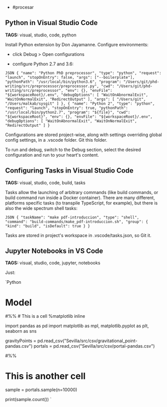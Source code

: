 - #procesar

Python in Visual Studio Code
---
__TAGS:__ visual, studio, code, python

Install Python extension by Don Jayamanne. Configure environments:

- click Debug > Open configurations

- configure Python 2.7 and 3.6:

`JSON
{
	"name": "Python PhD preprocessor",
	"type": "python",
	"request": "launch",
	"stopOnEntry": false,
	"args": ["--boilerplate"],
	"pythonPath": "/usr/local/bin/python3.6",
	"program": "/Users/git/phd-writing/src/preprocessor/preprocessor.py",
	"cwd": "/Users/git/phd-writing/src/preprocessor",
	"env": {},
	"envFile": "${workspaceRoot}/.env",
	"debugOptions": [
		"WaitOnAbnormalExit",
		"WaitOnNormalExit",
		"RedirectOutput"
	],
	"args": [ "/Users/git", "/Users/malkab/sysgit" ]
},
{
	"name": "Python 2",
	"type": "python",
	"request": "launch",
	"stopOnEntry": true,
	"pythonPath": "/usr/local/bin/python2.7",
	"program": "${file}",
	"cwd": "${workspaceRoot}",
	"env": {},
	"envFile": "${workspaceRoot}/.env",
	"debugOptions": [
		"WaitOnAbnormalExit",
		"WaitOnNormalExit",
		"RedirectOutput"
	]
}
`

Configurations are stored project-wise, along with settings overriding global config settings, in a .vscode folder. Git this folder.

To run and debug, switch to the Debug section, select the desired configuration and run to your heart's content.


Configuring Tasks in Visual Studio Code
---
__TAGS:__ visual, studio, code, build, tasks

Tasks allow the launching of arbitrary commands (like build commands, or build command run inside a Docker container). There are many different, platforms specific tasks (to transpile TypeScript, for example), but there is also the wide spectrum shell tasks:

`JSON
{
	"taskName": "make pdf-introduccion",
	"type": "shell",
	"command": "build-commands/make_pdf-introduccion.sh",
	"group": {
		"kind": "build",
		"isDefault": true
	}
}
`

Tasks are stored in project's workspace in .vscode/tasks.json, so Git it.


Jupyter Notebooks in VS Code
---
__TAGS:__ visual, studio, code, jupyter, notebooks

Just:

`Python
# Model

#%%
# This is a cell
%matplotlib inline

import pandas as pd
import matplotlib as mpl, matplotlib.pyplot as plt, seaborn as sns

gravityPoints = pd.read_csv("Sevilla/src/csv/gravitational_point-pandas.csv")
portals = pd.read_csv("Sevilla/src/csv/portal-pandas.csv")


#%%
# This is another cell
sample = portals.sample(n=10000)

print(sample.count())
`

